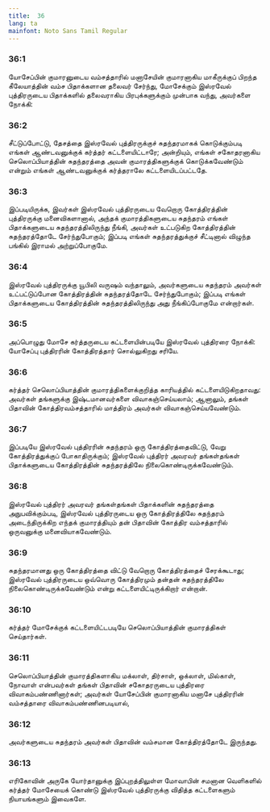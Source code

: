 ```yaml
---
title:  36
lang: ta
mainfont: Noto Sans Tamil Regular
---
```


###  36:1

யோசேப்பின் குமாரனுடைய வம்சத்தாரில் மனாசேயின் குமாரனாகிய மாகீருக்குப் பிறந்த கீலேயாத்தின் வம்ச பிதாக்களான தலைவர் சேர்ந்து, மோசேக்கும் இஸ்ரவேல் புத்திரருடைய பிதாக்களில் தலைவராகிய பிரபுக்களுக்கும் முன்பாக வந்து, அவர்களை நோக்கி:

###  36:2

சீட்டுப்போட்டு, தேசத்தை இஸ்ரவேல் புத்திரருக்குச் சுதந்தரமாகக் கொடுக்கும்படி எங்கள் ஆண்டவனுக்குக் கர்த்தர் கட்டளையிட்டாரே; அன்றியும், எங்கள் சகோதரனாகிய செலொப்பியாத்தின் சுதந்தரத்தை அவன் குமாரத்திகளுக்குக் கொடுக்கவேண்டும் என்றும் எங்கள் ஆண்டவனுக்குக் கர்த்தராலே கட்டளையிடப்பட்டதே.

###  36:3

இப்படியிருக்க, இவர்கள் இஸ்ரவேல் புத்திரருடைய வேறொரு கோத்திரத்தின் புத்திரருக்கு மனைவிகளானால், அந்தக் குமாரத்திகளுடைய சுதந்தரம் எங்கள் பிதாக்களுடைய சுதந்தரத்திலிருந்து நீங்கி, அவர்கள் உட்படுகிற கோத்திரத்தின் சுதந்தரத்தோடே சேர்ந்துபோகும்; இப்படி எங்கள் சுதந்தரத்துக்குச் சீட்டினால் விழுந்த பங்கில் இராமல் அற்றுப்போகுமே.

###  36:4

இஸ்ரவேல் புத்திரருக்கு யூபிலி வருஷம் வந்தாலும், அவர்களுடைய சுதந்தரம் அவர்கள் உட்பட்டுப்போன கோத்திரத்தின் சுதந்தரத்தோடே சேர்ந்துபோகும்; இப்படி எங்கள் பிதாக்களுடைய கோத்திரத்தின் சுதந்தரத்திலிருந்து அது நீங்கிப்போகுமே என்றார்கள்.

###  36:5

அப்பொழுது மோசே கர்த்தருடைய கட்டளையின்படியே இஸ்ரவேல் புத்திரரை நோக்கி: யோசேப்பு புத்திரரின் கோத்திரத்தார் சொல்லுகிறது சரியே.

###  36:6

கர்த்தர் செலொப்பியாத்தின் குமாரத்திகளைக்குறித்த காரியத்தில் கட்டளையிடுகிறதாவது: அவர்கள் தங்களுக்கு இஷ்டமானவர்களை விவாகஞ்செய்யலாம்; ஆனாலும், தங்கள் பிதாவின் கோத்திரவம்சத்தாரில் மாத்திரம் அவர்கள் விவாகஞ்செய்யவேண்டும்.

###  36:7

இப்படியே இஸ்ரவேல் புத்திரரின் சுதந்தரம் ஒரு கோத்திரத்தைவிட்டு, வேறு கோத்திரத்துக்குப் போகாதிருக்கும்; இஸ்ரவேல் புத்திரர் அவரவர் தங்கள்தங்கள் பிதாக்களுடைய கோத்திரத்தின் சுதந்தரத்திலே நிலைகொண்டிருக்கவேண்டும்.

###  36:8

இஸ்ரவேல் புத்திரர் அவரவர் தங்கள்தங்கள் பிதாக்களின் சுதந்தரத்தை அநுபவிக்கும்படி, இஸ்ரவேல் புத்திரருடைய ஒரு கோத்திரத்திலே சுதந்தரம் அடைந்திருக்கிற எந்தக் குமாரத்தியும் தன் பிதாவின் கோத்திர வம்சத்தாரில் ஒருவனுக்கு மனைவியாகவேண்டும்.

###  36:9

சுதந்தரமானது ஒரு கோத்திரத்தை விட்டு வேறொரு கோத்திரத்தைச் சேரக்கூடாது; இஸ்ரவேல் புத்திரருடைய ஒவ்வொரு கோத்திரமும் தன்தன் சுதந்தரத்திலே நிலைகொண்டிருக்கவேண்டும் என்று கட்டளையிட்டிருக்கிறார் என்றான்.

###  36:10

கர்த்தர் மோசேக்குக் கட்டளையிட்டபடியே செலொப்பியாத்தின் குமாரத்திகள் செய்தார்கள்.

###  36:11

செலொப்பியாத்தின் குமாரத்திகளாகிய மக்லாள், திர்சாள், ஒக்லாள், மில்காள், நோவாள் என்பவர்கள் தங்கள் பிதாவின் சகோதரருடைய புத்திரரை விவாகம்பண்ணினார்கள்; அவர்கள் யோசேப்பின் குமாரனாகிய மனாசே புத்திரரின் வம்சத்தாரை விவாகம்பண்ணினபடியால்,

###  36:12

அவர்களுடைய சுதந்தரம் அவர்கள் பிதாவின் வம்சமான கோத்திரத்தோடே இருந்தது.

###  36:13

எரிகோவின் அருகே யோர்தானுக்கு இப்புறத்திலுள்ள மோவாபின் சமனான வெளிகளில் கர்த்தர் மோசேயைக் கொண்டு இஸ்ரவேல் புத்திரருக்கு விதித்த கட்டளைகளும் நியாயங்களும் இவைகளே.

